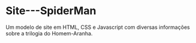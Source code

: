 # Site---SpiderMan
Um modelo de site em HTML, CSS e Javascript com diversas informações sobre a trilogia do Homem-Aranha.
